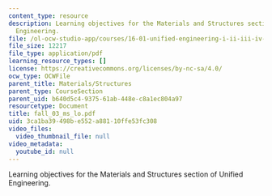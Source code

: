 ```yaml
---
content_type: resource
description: Learning objectives for the Materials and Structures section of Unified
  Engineering.
file: /ol-ocw-studio-app/courses/16-01-unified-engineering-i-ii-iii-iv-fall-2005-spring-2006/3ca1ba39498be552a88110ffe53fc308_fall_03_ms_lo.pdf
file_size: 12217
file_type: application/pdf
learning_resource_types: []
license: https://creativecommons.org/licenses/by-nc-sa/4.0/
ocw_type: OCWFile
parent_title: Materials/Structures
parent_type: CourseSection
parent_uid: b640d5c4-9375-61ab-448e-c8a1ec804a97
resourcetype: Document
title: fall_03_ms_lo.pdf
uid: 3ca1ba39-498b-e552-a881-10ffe53fc308
video_files:
  video_thumbnail_file: null
video_metadata:
  youtube_id: null
---
```

Learning objectives for the Materials and Structures section of Unified Engineering.